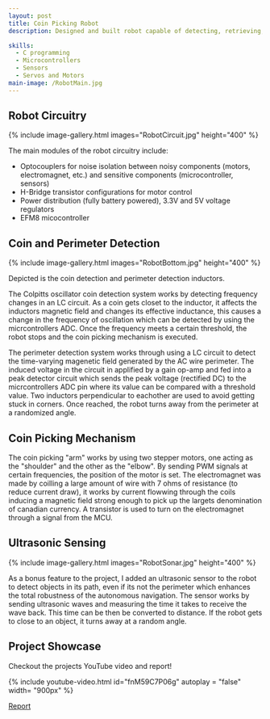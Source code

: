 ```yaml
---
layout: post
title: Coin Picking Robot 
description: Designed and built robot capable of detecting, retrieving, and storing coins within a defined perimeter using EFM8 and STM32 microcontrollers. The robot has manual operation throuhg a remote and autonomous operation modes. In autonomous mode, its goal is to pickup 20 coins within a 0.5m and 1m area as quick as possible. This project was done in a team of 6 members, I have included the details of modules I was involved with in this project post. 

skills: 
  - C programming
  - Microcontrollers
  - Sensors
  - Servos and Motors
main-image: /RobotMain.jpg
---
```


## Robot Circuitry
{% include image-gallery.html images="RobotCircuit.jpg" height="400" %}

The main modules of the robot circuitry include:
- Optocouplers for noise isolation between noisy components (motors, electromagnet, etc.) and sensitive components (microcontroller, sensors)
- H-Bridge transistor configurations for motor control
- Power distribution (fully battery powered), 3.3V and 5V voltage regulators
- EFM8 micocontroller
  
## Coin and Perimeter Detection
{% include image-gallery.html images="RobotBottom.jpg" height="400" %}

Depicted is the coin detection and perimeter detection inductors.

The Colpitts oscillator coin detection system works by detecting frequency changes in an LC circuit. As a coin gets closet to the inductor, it affects the inductors magnetic field and changes its effective inductance, this causes a change in the frequency of oscillation which can be detected by using the micrcontrollers ADC. Once the frequency meets a certain threshold, the robot stops and the coin picking mechanism is executed. 

The perimeter detection system works through using a LC circuit to detect the time-varying magenetic field generated by the AC wire perimeter. The induced voltage in the circuit in applified by a gain op-amp and fed into a peak detector circuit which sends the peak voltage (rectified DC) to the micrcontrollers ADC pin where its value can be compared with a threshold value. Two inductors perpendicular to eachother are used to avoid getting stuck in corners. Once reached, the robot turns away from the perimeter at a randomized angle. 

## Coin Picking Mechanism  
The coin picking "arm" works by using two stepper motors, one acting as the "shoulder" and the other as the "elbow". By sending PWM signals at certain frequencies, the position of the motor is set. The electromagnet was made by coilling a large amount of wire with 7 ohms of resistance (to reduce current draw), it works by current flowwing through the coils inducing a magnetic field strong enough to pick up the largets denomination of canadian currency. A transistor is used to turn on the electromagnet through a signal from the MCU. 

## Ultrasonic Sensing 
{% include image-gallery.html images="RobotSonar.jpg" height="400" %}

As a bonus feature to the project, I added an ultrasonic sensor to the  robot to detect objects in its path, even if its not the perimeter which enhances the total robustness of the autonomous navigation. The sensor works by sending ultrasonic waves and measuring the time it takes to receive the wave back. This time can be then be converted to distance. If the robot gets to close to an object, it turns away at a random angle. 

## Project Showcase 

Checkout the projects YouTube video and report!

{% include youtube-video.html id="fnM59C7P06g" autoplay = "false" width= "900px" %}  

[Report](https://drive.google.com/file/d/101rXCqt_ncftTJQcAkzx5_E8U2eXSJqr/view?usp=sharing)


